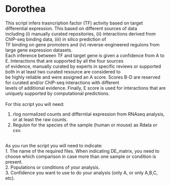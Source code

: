 # Dorothea

This script infers trasncription factor (TF) activity based on target differential expression. This based on different sources of data <br/>
including (i) manually curated repositories, (ii) interactions derived from ChIP-seq binding data, (iii) in silico prediction of <br/>
TF binding on gene promoters and (iv) reverse-engineered regulons from large gene expression datasets. <br/>
Each inference between TF and target gene is given a confidence from A to E. Interactions that are supported by all the four sources <br/>
of evidence, manually curated by experts in specific reviews or supported both in at least two curated resource are considered to <br/>
be highly reliable and were assigned an A score. Scores B-D are reserved for curated and/or ChIP-seq interactions with different <br/>
levels of additional evidence. Finally, E score is used for interactions that are uniquely supported by computational predictions.<br/>
<br/>
For this script you will need: <br/>
  1. rlog normalized counts and differntial expression from RNAseq analysis, or at least the raw counts. <br/>
  2. Regulon for the species of the sample (human or mouse) as Rdata or csv. <br/>
<br/>
As you run the script you will need to indicate:<br/>
  1. The name of the required files. When indicating DE_matrix, you need to choose which comparison in case more than one sample or
  condition is present. <br/>
  2. Populations or conditions of your analysis. <br/>
  3. Confidence you want to use to do your analysis (only A, or only A,B,C, etc).<br/>
<br/>
